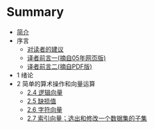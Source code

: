 # Summary

* [简介](README.md)
* 序言
    * [对读者的建议](preface/section0_1.md)
    * [译者前言一(摘自05年网页版)](preface/section0_2.md)
    * [译者前言二(摘自PDF版)](preface/section0_3.md)
* 1 绪论
* 2 简单的算术操作和向量运算
    * [2.4 逻辑向量](chapter2/section2_4.md)
    * [2.5 缺损值](chapter2/section2_5.md)
    * [2.6 字符向量](/chapter2/section2_6.md)
    * [2.7 索引向量；选出和修改一个数据集的子集](/chapter2/section2_7.md)
